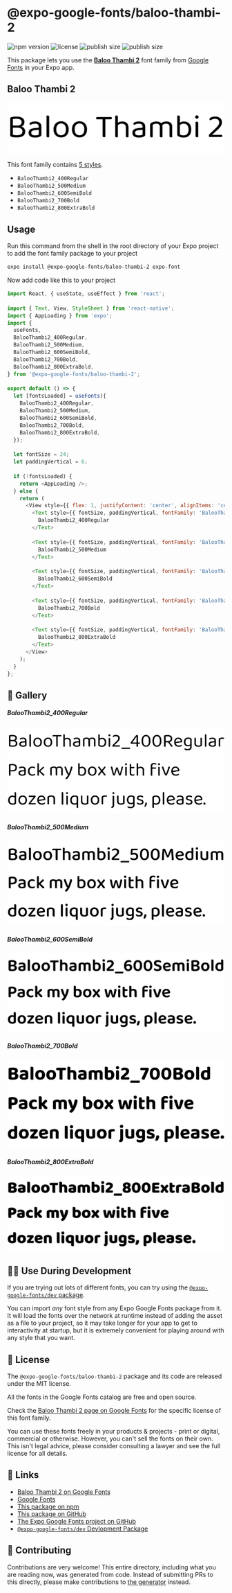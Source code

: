 # @expo-google-fonts/baloo-thambi-2

![npm version](https://flat.badgen.net/npm/v/@expo-google-fonts/baloo-thambi-2)
![license](https://flat.badgen.net/github/license/expo/google-fonts)
![publish size](https://flat.badgen.net/packagephobia/install/@expo-google-fonts/baloo-thambi-2)
![publish size](https://flat.badgen.net/packagephobia/publish/@expo-google-fonts/baloo-thambi-2)

This package lets you use the [**Baloo Thambi 2**](https://fonts.google.com/specimen/Baloo+Thambi+2) font family from [Google Fonts](https://fonts.google.com/) in your Expo app.

## Baloo Thambi 2

![Baloo Thambi 2](./font-family.png)

This font family contains [5 styles](#-gallery).

- `BalooThambi2_400Regular`
- `BalooThambi2_500Medium`
- `BalooThambi2_600SemiBold`
- `BalooThambi2_700Bold`
- `BalooThambi2_800ExtraBold`

## Usage

Run this command from the shell in the root directory of your Expo project to add the font family package to your project
```sh
expo install @expo-google-fonts/baloo-thambi-2 expo-font
```

Now add code like this to your project
```js
import React, { useState, useEffect } from 'react';

import { Text, View, StyleSheet } from 'react-native';
import { AppLoading } from 'expo';
import {
  useFonts,
  BalooThambi2_400Regular,
  BalooThambi2_500Medium,
  BalooThambi2_600SemiBold,
  BalooThambi2_700Bold,
  BalooThambi2_800ExtraBold,
} from '@expo-google-fonts/baloo-thambi-2';

export default () => {
  let [fontsLoaded] = useFonts({
    BalooThambi2_400Regular,
    BalooThambi2_500Medium,
    BalooThambi2_600SemiBold,
    BalooThambi2_700Bold,
    BalooThambi2_800ExtraBold,
  });

  let fontSize = 24;
  let paddingVertical = 6;

  if (!fontsLoaded) {
    return <AppLoading />;
  } else {
    return (
      <View style={{ flex: 1, justifyContent: 'center', alignItems: 'center' }}>
        <Text style={{ fontSize, paddingVertical, fontFamily: 'BalooThambi2_400Regular' }}>
          BalooThambi2_400Regular
        </Text>

        <Text style={{ fontSize, paddingVertical, fontFamily: 'BalooThambi2_500Medium' }}>
          BalooThambi2_500Medium
        </Text>

        <Text style={{ fontSize, paddingVertical, fontFamily: 'BalooThambi2_600SemiBold' }}>
          BalooThambi2_600SemiBold
        </Text>

        <Text style={{ fontSize, paddingVertical, fontFamily: 'BalooThambi2_700Bold' }}>
          BalooThambi2_700Bold
        </Text>

        <Text style={{ fontSize, paddingVertical, fontFamily: 'BalooThambi2_800ExtraBold' }}>
          BalooThambi2_800ExtraBold
        </Text>
      </View>
    );
  }
};

```

## 🔡 Gallery

##### BalooThambi2_400Regular
![BalooThambi2_400Regular](./BalooThambi2_400Regular.ttf.png)

##### BalooThambi2_500Medium
![BalooThambi2_500Medium](./BalooThambi2_500Medium.ttf.png)

##### BalooThambi2_600SemiBold
![BalooThambi2_600SemiBold](./BalooThambi2_600SemiBold.ttf.png)

##### BalooThambi2_700Bold
![BalooThambi2_700Bold](./BalooThambi2_700Bold.ttf.png)

##### BalooThambi2_800ExtraBold
![BalooThambi2_800ExtraBold](./BalooThambi2_800ExtraBold.ttf.png)


## 👩‍💻 Use During Development

If you are trying out lots of different fonts, you can try using the [`@expo-google-fonts/dev` package](https://github.com/expo/google-fonts/tree/master/font-packages/dev#readme).

You can import *any* font style from any Expo Google Fonts package from it. It will load the fonts
over the network at runtime instead of adding the asset as a file to your project, so it may take longer
for your app to get to interactivity at startup, but it is extremely convenient
for playing around with any style that you want.

## 📖 License

The `@expo-google-fonts/baloo-thambi-2` package and its code are released under the MIT license.

All the fonts in the Google Fonts catalog are free and open source.

Check the [Baloo Thambi 2 page on Google Fonts](https://fonts.google.com/specimen/Baloo+Thambi+2) for the specific license of this font family.

You can use these fonts freely in your products & projects - print or digital, commercial or otherwise. However, you can't sell the fonts on their own. This isn't legal advice, please consider consulting a lawyer and see the full license for all details.

## 🔗 Links

- [Baloo Thambi 2 on Google Fonts](https://fonts.google.com/specimen/Baloo+Thambi+2)
- [Google Fonts](https://fonts.google.com/)
- [This package on npm](https://www.npmjs.com/package/@expo-google-fonts/baloo-thambi-2)
- [This package on GitHub](https://github.com/expo/google-fonts/tree/master/font-packages/baloo-thambi-2)
- [The Expo Google Fonts project on GitHub](https://github.com/expo/google-fonts)
- [`@expo-google-fonts/dev` Devlopment Package](https://github.com/expo/google-fonts/tree/master/font-packages/dev)

## 🤝 Contributing

Contributions are very welcome! This entire directory, including what you are reading now, was generated from code. Instead of submitting PRs to this directly, please make contributions to [the generator](https://github.com/expo/google-fonts/tree/master/packages/generator) instead.
